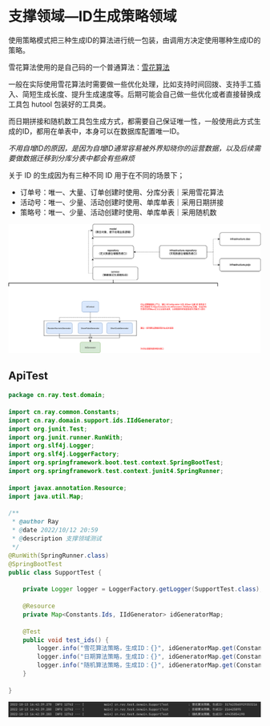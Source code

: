 # 支撑领域—ID生成策略领域

使用策略模式把三种生成ID的算法进行统一包装，由调用方决定使用哪种生成ID的策略。

雪花算法使用的是自己码的一个普通算法：[雪花算法](https://github.com/L-XRay/Notes/blob/main/%E5%BE%85%E5%88%86%E7%B1%BB/%E9%9B%AA%E8%8A%B1%E7%AE%97%E6%B3%95.md)

一般在实际使用雪花算法时需要做一些优化处理，比如支持时间回拨、支持手工插入、简短生成长度、提升生成速度等。后期可能会自己做一些优化或者直接替换成工具包 hutool 包装好的工具类。

而日期拼接和随机数工具包生成方式，都需要自己保证唯一性，一般使用此方式生成的ID，都用在单表中，本身可以在数据库配置唯一ID。

*不用自增ID的原因，是因为自增ID通常容易被外界知晓你的运营数据，以及后续需要做数据迁移到分库分表中都会有些麻烦*

关于 ID 的生成因为有三种不同 ID 用于在不同的场景下；

- 订单号：唯一、大量、订单创建时使用、分库分表｜采用雪花算法
- 活动号：唯一、少量、活动创建时使用、单库单表｜采用日期拼接
- 策略号：唯一、少量、活动创建时使用、单库单表｜采用随机数

![领域服务-ID生成策略领域.drawio](images/领域服务-ID生成策略领域.drawio.png)

## ApiTest

```java
package cn.ray.test.domain;

import cn.ray.common.Constants;
import cn.ray.domain.support.ids.IIdGenerator;
import org.junit.Test;
import org.junit.runner.RunWith;
import org.slf4j.Logger;
import org.slf4j.LoggerFactory;
import org.springframework.boot.test.context.SpringBootTest;
import org.springframework.test.context.junit4.SpringRunner;

import javax.annotation.Resource;
import java.util.Map;

/**
 * @author Ray
 * @date 2022/10/12 20:59
 * @description 支撑领域测试
 */
@RunWith(SpringRunner.class)
@SpringBootTest
public class SupportTest {

    private Logger logger = LoggerFactory.getLogger(SupportTest.class);

    @Resource
    private Map<Constants.Ids, IIdGenerator> idGeneratorMap;

    @Test
    public void test_ids() {
        logger.info("雪花算法策略，生成ID：{}", idGeneratorMap.get(Constants.Ids.SnowFlake).nextId());
        logger.info("日期算法策略，生成ID：{}", idGeneratorMap.get(Constants.Ids.ShortCode).nextId());
        logger.info("随机算法策略，生成ID：{}", idGeneratorMap.get(Constants.Ids.RandomNumeric).nextId());
    }

}
```

![step08_ApiTest](images/step08_ApiTest.png)